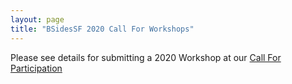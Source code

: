```yaml
---
layout: page
title: "BSidesSF 2020 Call For Workshops"
--- 
```


Please see details for submitting a 2020 Workshop at our [Call For Participation](/cfp.html)
